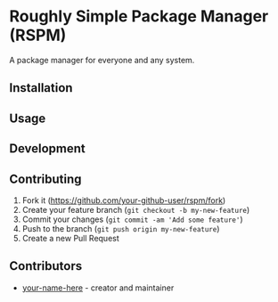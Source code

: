 # Roughly Simple Package Manager (RSPM)

A package manager for everyone and any system.

## Installation

<!-- TODO: Write installation instructions here -->

## Usage

<!-- TODO: Write usage instructions here -->

## Development

<!-- TODO: Write development instructions here -->

## Contributing

1. Fork it (<https://github.com/your-github-user/rspm/fork>)
2. Create your feature branch (`git checkout -b my-new-feature`)
3. Commit your changes (`git commit -am 'Add some feature'`)
4. Push to the branch (`git push origin my-new-feature`)
5. Create a new Pull Request

## Contributors

- [your-name-here](https://github.com/your-github-user) - creator and maintainer

